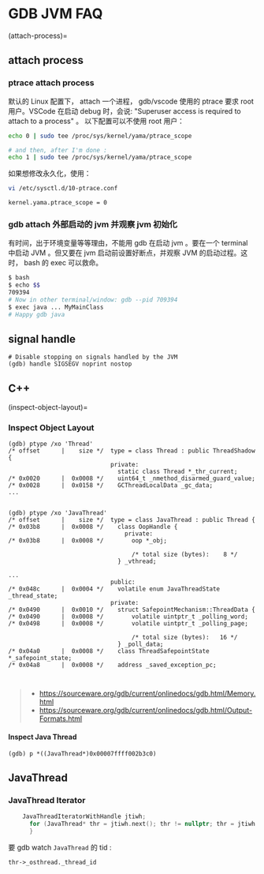 # GDB JVM FAQ


(attach-process)=
## attach process

### ptrace attach process

默认的 Linux 配置下， attach 一个进程， gdb/vscode 使用的 ptrace 要求 root 用户。VSCode 在启动 debug 时，会说: "Superuser access is required to attach to a process" 。
以下配置可以不使用 root 用户：

```bash
echo 0 | sudo tee /proc/sys/kernel/yama/ptrace_scope

# and then, after I'm done :
echo 1 | sudo tee /proc/sys/kernel/yama/ptrace_scope
```

如果想修改永久化，使用：
```bash
vi /etc/sysctl.d/10-ptrace.conf 

kernel.yama.ptrace_scope = 0
```

### gdb attach 外部启动的 jvm 并观察 jvm 初始化

有时间，出于环境变量等等理由，不能用 gdb 在启动 jvm 。要在一个 terminal 中启动 JVM 。但又要在 jvm 启动前设置好断点，并观察 JVM 的启动过程。这时， bash 的 exec 可以救命。

```bash
$ bash
$ echo $$
709394
# Now in other terminal/window: gdb --pid 709394
$ exec java ... MyMainClass
# Happy gdb java
```


## signal handle
```
# Disable stopping on signals handled by the JVM
(gdb) handle SIGSEGV noprint nostop
```


## C++

(inspect-object-layout)=
### Inspect Object Layout

```
(gdb) ptype /xo 'Thread'
/* offset      |    size */  type = class Thread : public ThreadShadow {
                             private:
                               static class Thread *_thr_current;
/* 0x0020      |  0x0008 */    uint64_t _nmethod_disarmed_guard_value;
/* 0x0028      |  0x0158 */    GCThreadLocalData _gc_data;
...


(gdb) ptype /xo 'JavaThread'
/* offset      |    size */  type = class JavaThread : public Thread {
/* 0x03b8      |  0x0008 */    class OopHandle {
                                 private:
/* 0x03b8      |  0x0008 */        oop *_obj;

                                   /* total size (bytes):    8 */
                               } _vthread;

...
                             public:
/* 0x048c      |  0x0004 */    volatile enum JavaThreadState _thread_state;
                             private:
/* 0x0490      |  0x0010 */    struct SafepointMechanism::ThreadData {
/* 0x0490      |  0x0008 */        volatile uintptr_t _polling_word;
/* 0x0498      |  0x0008 */        volatile uintptr_t _polling_page;

                                   /* total size (bytes):   16 */
                               } _poll_data;
/* 0x04a0      |  0x0008 */    class ThreadSafepointState *_safepoint_state;
/* 0x04a8      |  0x0008 */    address _saved_exception_pc;



```

> - https://sourceware.org/gdb/current/onlinedocs/gdb.html/Memory.html
> - https://sourceware.org/gdb/current/onlinedocs/gdb.html/Output-Formats.html



#### Inspect Java Thread

```
(gdb) p *((JavaThread*)0x00007ffff002b3c0)
```

## JavaThread

### JavaThread Iterator

```c++
    JavaThreadIteratorWithHandle jtiwh;
      for (JavaThread* thr = jtiwh.next(); thr != nullptr; thr = jtiwh.next()) {
      }
```

要 gdb watch `JavaThread` 的 tid :
```
thr->_osthread._thread_id
```
